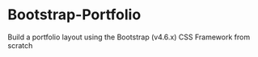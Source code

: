 # Bootstrap-Portfolio
Build a portfolio layout using the Bootstrap (v4.6.x) CSS Framework from scratch
